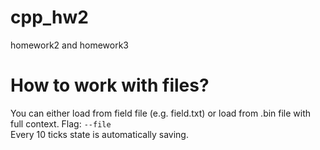 # cpp_hw2
homework2 and homework3
# How to work with files?
You can either load from field file (e.g. field.txt) or load from .bin file with full context. Flag: `--file` </br>
 Every 10 ticks state is automatically saving.


